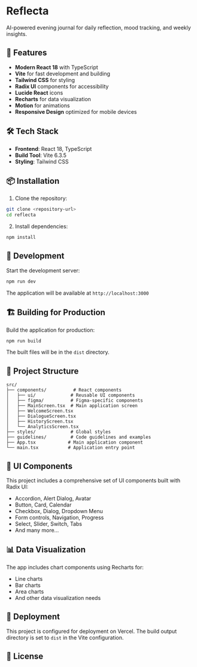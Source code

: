 
# Reflecta 
AI-powered evening journal for daily reflection, mood tracking, and weekly insights.

## 🚀 Features

- **Modern React 18** with TypeScript
- **Vite** for fast development and building
- **Tailwind CSS** for styling
- **Radix UI** components for accessibility
- **Lucide React** icons
- **Recharts** for data visualization
- **Motion** for animations
- **Responsive Design** optimized for mobile devices

## 🛠️ Tech Stack

- **Frontend**: React 18, TypeScript
- **Build Tool**: Vite 6.3.5
- **Styling**: Tailwind CSS

## 📦 Installation

1. Clone the repository:
```bash
git clone <repository-url>
cd reflecta
```

2. Install dependencies:
```bash
npm install
```

## 🚀 Development

Start the development server:
```bash
npm run dev
```

The application will be available at `http://localhost:3000`

## 🏗️ Building for Production

Build the application for production:
```bash
npm run build
```

The built files will be in the `dist` directory.

## 📱 Project Structure

```
src/
├── components/          # React components
│   ├── ui/             # Reusable UI components
│   ├── figma/          # Figma-specific components
│   ├── MainScreen.tsx  # Main application screen
│   ├── WelcomeScreen.tsx
│   ├── DialogueScreen.tsx
│   ├── HistoryScreen.tsx
│   └── AnalyticsScreen.tsx
├── styles/             # Global styles
├── guidelines/         # Code guidelines and examples
├── App.tsx            # Main application component
└── main.tsx           # Application entry point
```

## 🎨 UI Components

This project includes a comprehensive set of UI components built with Radix UI:

- Accordion, Alert Dialog, Avatar
- Button, Card, Calendar
- Checkbox, Dialog, Dropdown Menu
- Form controls, Navigation, Progress
- Select, Slider, Switch, Tabs
- And many more...

## 📊 Data Visualization

The app includes chart components using Recharts for:
- Line charts
- Bar charts
- Area charts
- And other data visualization needs

## 🚀 Deployment

This project is configured for deployment on Vercel. The build output directory is set to `dist` in the Vite configuration.

## 📄 License
